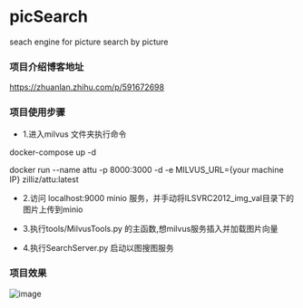 # picSearch
seach engine for picture search by picture

### 项目介绍博客地址
https://zhuanlan.zhihu.com/p/591672698

### 项目使用步骤
+ 1.进入milvus 文件夹执行命令

docker-compose up -d 

docker run --name attu -p 8000:3000 -d -e MILVUS_URL={your machine IP} zilliz/attu:latest

+ 2.访问 localhost:9000 minio 服务，并手动将ILSVRC2012_img_val目录下的图片上传到minio

+ 3.执行tools/MilvusTools.py 的主函数,想milvus服务插入并加载图片向量

+ 4.执行SearchServer.py 启动以图搜图服务
### 项目效果
![image](https://user-images.githubusercontent.com/28627216/207487045-98ec7b9b-a437-44ee-bc9e-915840089e33.png)
